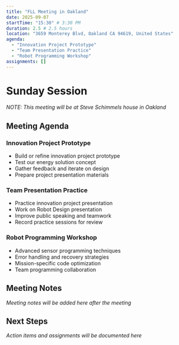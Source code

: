 ```yaml
---
title: "FLL Meeting in Oakland"
date: 2025-09-07
startTime: "15:30" # 3:30 PM
duration: 2.5 # 2.5 hours
location: "3659 Monterey Blvd, Oakland CA 94619, United States"
agenda:
  - "Innovation Project Prototype"
  - "Team Presentation Practice"
  - "Robot Programming Workshop"
assignments: []
---
```


# Sunday Session
*NOTE: This meeting will be at Steve Schimmels house in Oakland*

## Meeting Agenda

### Innovation Project Prototype
- Build or refine innovation project prototype
- Test our energy solution concept
- Gather feedback and iterate on design
- Prepare project presentation materials

### Team Presentation Practice
- Practice innovation project presentation
- Work on Robot Design presentation
- Improve public speaking and teamwork
- Record practice sessions for review

### Robot Programming Workshop
- Advanced sensor programming techniques
- Error handling and recovery strategies
- Mission-specific code optimization
- Team programming collaboration

## Meeting Notes

*Meeting notes will be added here after the meeting*

## Next Steps

*Action items and assignments will be documented here*